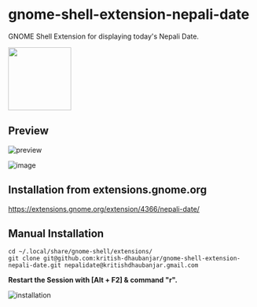 # gnome-shell-extension-nepali-date
GNOME Shell Extension for displaying today's Nepali Date.

<a href="https://extensions.gnome.org/extension/4366/nepali-date/" target="_blank">
  <img src="https://github.com/kritish-dhaubanjar/gnome-shell-extension-nepali-date/assets/25634165/7e07aa7b-9923-49d9-ae99-46a96d0c4bf0" width="128px"/>
</a>


## Preview

![preview](https://user-images.githubusercontent.com/25634165/123553071-00e66780-d799-11eb-8620-694008f8b501.png)

![image](https://user-images.githubusercontent.com/25634165/183118857-257e6892-b739-452a-8234-b94795ffad2f.png)


## Installation from extensions.gnome.org
https://extensions.gnome.org/extension/4366/nepali-date/

## Manual Installation

```
cd ~/.local/share/gnome-shell/extensions/
git clone git@github.com:kritish-dhaubanjar/gnome-shell-extension-nepali-date.git nepalidate@kritishdhaubanjar.gmail.com
```

**Restart the Session with [Alt + F2] & command "r".**

![installation](https://user-images.githubusercontent.com/25634165/123553049-e7ddb680-d798-11eb-9c62-1f1c3cb7c32d.png)


